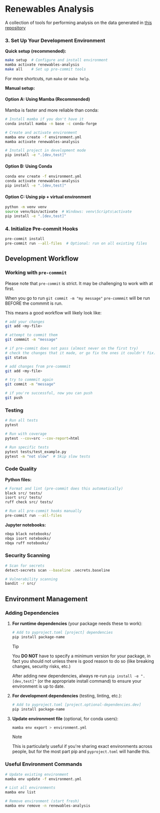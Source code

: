 # Renewables Analysis

A collection of tools for performing analysis on the data generated in [this repository](https://github.com/Eagle-Rock-Analytics/renewable-profiles)



### 3. Set Up Your Development Environment

**Quick setup (recommended):**
```bash
make setup  # Configure and install environment
mamba activate renewables-analysis
make all    # Set up pre-commit tools
```

For more shortcuts, run `make` or `make help`.

**Manual setup:**

#### Option A: Using Mamba (Recommended)

Mamba is faster and more reliable than conda:

```bash
# Install mamba if you don't have it
conda install mamba -n base -c conda-forge

# Create and activate environment
mamba env create -f environment.yml
mamba activate renewables-analysis

# Install project in development mode
pip install -e ".[dev,test]"
```

#### Option B: Using Conda

```bash
conda env create -f environment.yml
conda activate renewables-analysis
pip install -e ".[dev,test]"
```

#### Option C: Using pip + virtual environment

```bash
python -m venv venv
source venv/bin/activate  # Windows: venv\Scripts\activate
pip install -e ".[dev,test]"
```

### 4. Initialize Pre-commit Hooks

```bash
pre-commit install
pre-commit run --all-files  # Optional: run on all existing files
```

## Development Workflow

### Working with `pre-commmit`

Please note that `pre-commit` is strict. It may be challenging to work with at first.

When you go to run `git commit -m "my message"` `pre-commmit` will be run BEFORE the commmit is run.

This means a good workflow will likely look like:

```bash
# add your changes
git add <my-file>

# attempt to commit them
git commmit -m "message"

# if pre-commit does not pass (almost never on the first try)
# check the changes that it made, or go fix the ones it couldn't fix.
git status

# add changes from pre-commmit
git add <my-file>

# try to commmit again
git commit -m "message"

# if you're successful, now you can push
git push
```

### Testing

```bash
# Run all tests
pytest

# Run with coverage
pytest --cov=src --cov-report=html

# Run specific tests
pytest tests/test_example.py
pytest -m "not slow"  # Skip slow tests
```

### Code Quality

**Python files:**
```bash
# Format and lint (pre-commit does this automatically)
black src/ tests/
isort src/ tests/
ruff check src/ tests/

# Run all pre-commit hooks manually
pre-commit run --all-files
```

**Jupyter notebooks:**
```bash
nbqa black notebooks/
nbqa isort notebooks/
nbqa ruff notebooks/
```

### Security Scanning

```bash
# Scan for secrets
detect-secrets scan --baseline .secrets.baseline

# Vulnerability scanning
bandit -r src/
```

## Environment Management

### Adding Dependencies

1. **For runtime dependencies** (your package needs these to work):
   ```bash
   # Add to pyproject.toml [project] dependencies
   pip install package-name
   ```

   > [!TIP]
   > You **DO NOT** have to specify a minimum version for your package, in fact you should not unless there is good reason to do so (like breaking changes, security risks, etc.)
   >
   > After adding new dependencies, always re-run `pip install -e ".[dev,test]"` (or the appropriate install command) to ensure your environment is up to date.

2. **For development dependencies** (testing, linting, etc.):
   ```bash
   # Add to pyproject.toml [project.optional-dependencies.dev]
   pip install package-name
   ```

3. **Update environment file** (optional, for conda users):
   ```bash
   mamba env export > environment.yml
   ```

   > [!NOTE]
   > This is particularly useful if you're sharing exact environments across people, but for the most part pip and `pyproject.toml` will handle this.

### Useful Environment Commands

```bash
# Update existing environment
mamba env update -f environment.yml

# List all environments
mamba env list

# Remove environment (start fresh)
mamba env remove -n renewables-analysis
```
